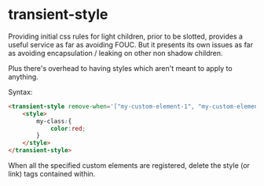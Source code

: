 # transient-style

Providing initial css rules for light children, prior to be slotted, provides a useful service as far as avoiding FOUC.  But it presents its own issues as far as avoiding encapsulation / leaking on other non shadow children.

Plus there's overhead to having styles which aren't meant to apply to anything.

Syntax:

```html
<transient-style remove-when='["my-custom-element-1", "my-custom-element-2"]' is-defined>
    <style>
        my-class:{
            color:red;
        }
    </style>
</transient-style>
```

When all the specified custom elements are registered, delete the style (or link) tags contained within.
